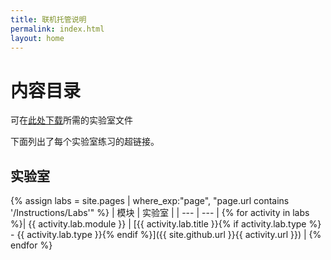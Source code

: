 ```yaml
---
title: 联机托管说明
permalink: index.html
layout: home
---
```


# 内容目录

可在[此处下载](https://github.com/MicrosoftLearning/AZ-104-MicrosoftAzureAdministrator/archive/master.zip)所需的实验室文件

下面列出了每个实验室练习的超链接。

## 实验室

{% assign labs = site.pages | where_exp:"page", "page.url contains '/Instructions/Labs'" %}
| 模块 | 实验室 |
| --- | --- | 
{% for activity in labs  %}| {{ activity.lab.module }} | [{{ activity.lab.title }}{% if activity.lab.type %} - {{ activity.lab.type }}{% endif %}]({{ site.github.url }}{{ activity.url }}) |
{% endfor %}



